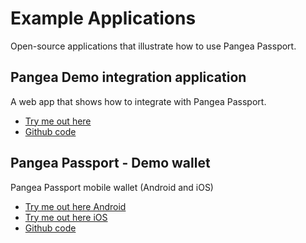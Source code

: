 # Example Applications

Open-source applications that illustrate how to use Pangea Passport.

## Pangea Demo integration application

A web app that shows how to integrate with Pangea Passport.

* [Try me out here](https://demo.testnet.pangea.web4.world/)
* [Github code](https://github.com/Tonomy-Foundation/Tonomy-App-Websites/tree/testnet/src/demo)

## Pangea Passport - Demo wallet

Pangea Passport mobile wallet (Android and iOS)

* [Try me out here Android](https://play.google.com/store/apps/details?id=foundation.tonomy.projects.pangeatestnet)
* [Try me out here iOS](https://testflight.apple.com/join/7Bdd9jdB)
* [Github code](https://github.com/Tonomy-Foundation/Tonomy-ID/tree/testnet)
